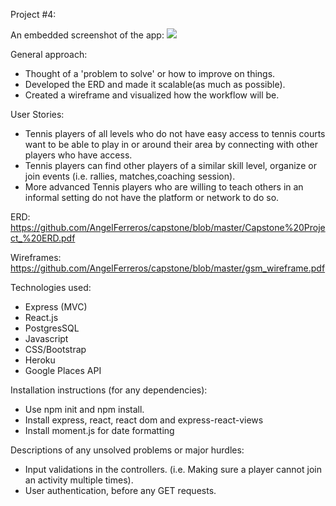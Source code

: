 Project #4:

An embedded screenshot of the app:
<img src = "Game-Set-Match.png"> </img>


General approach:
- Thought of a 'problem to solve' or how to improve on things.
- Developed the ERD and made it scalable(as much as possible).
- Created a wireframe and visualized how the workflow will be.

User Stories:
- Tennis players of all levels who do not have easy access to tennis courts want to be able to play in or around their area by connecting with other players who have access.
- Tennis players can find other players of a similar skill level, organize or join events (i.e. rallies, matches,coaching session).
- More advanced Tennis players who are willing to teach others in an informal setting do not have the platform or network to do so.

ERD:
https://github.com/AngelFerreros/capstone/blob/master/Capstone%20Project_%20ERD.pdf

Wireframes:
https://github.com/AngelFerreros/capstone/blob/master/gsm_wireframe.pdf

Technologies used:
- Express (MVC)
- React.js
- PostgresSQL
- Javascript
- CSS/Bootstrap
- Heroku
- Google Places API

Installation instructions (for any dependencies):
- Use npm init and npm install.
- Install express, react, react dom and express-react-views
- Install moment.js for date formatting

Descriptions of any unsolved problems or major hurdles:
- Input validations in the controllers. (i.e. Making sure a player cannot join an activity multiple times).
- User authentication, before any GET requests.
